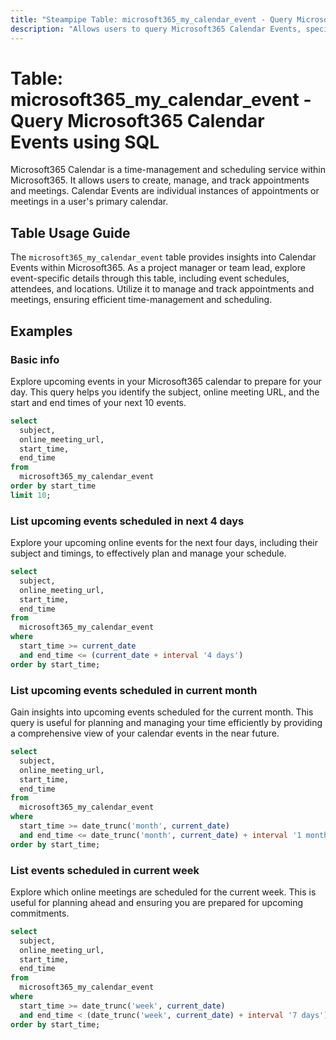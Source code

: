 ```yaml
---
title: "Steampipe Table: microsoft365_my_calendar_event - Query Microsoft365 Calendar Events using SQL"
description: "Allows users to query Microsoft365 Calendar Events, specifically the details of events in the user's primary calendar, providing insights into event schedules, attendees, and locations."
---
```


# Table: microsoft365_my_calendar_event - Query Microsoft365 Calendar Events using SQL

Microsoft365 Calendar is a time-management and scheduling service within Microsoft365. It allows users to create, manage, and track appointments and meetings. Calendar Events are individual instances of appointments or meetings in a user's primary calendar.

## Table Usage Guide

The `microsoft365_my_calendar_event` table provides insights into Calendar Events within Microsoft365. As a project manager or team lead, explore event-specific details through this table, including event schedules, attendees, and locations. Utilize it to manage and track appointments and meetings, ensuring efficient time-management and scheduling.

## Examples

### Basic info
Explore upcoming events in your Microsoft365 calendar to prepare for your day. This query helps you identify the subject, online meeting URL, and the start and end times of your next 10 events.

```sql
select
  subject,
  online_meeting_url,
  start_time,
  end_time
from
  microsoft365_my_calendar_event
order by start_time
limit 10;
```

### List upcoming events scheduled in next 4 days
Explore your upcoming online events for the next four days, including their subject and timings, to effectively plan and manage your schedule.

```sql
select
  subject,
  online_meeting_url,
  start_time,
  end_time
from
  microsoft365_my_calendar_event
where
  start_time >= current_date
  and end_time <= (current_date + interval '4 days')
order by start_time;
```

### List upcoming events scheduled in current month
Gain insights into upcoming events scheduled for the current month. This query is useful for planning and managing your time efficiently by providing a comprehensive view of your calendar events in the near future.

```sql
select
  subject,
  online_meeting_url,
  start_time,
  end_time
from
  microsoft365_my_calendar_event
where
  start_time >= date_trunc('month', current_date)
  and end_time <= date_trunc('month', current_date) + interval '1 month'
order by start_time;
```

### List events scheduled in current week
Explore which online meetings are scheduled for the current week. This is useful for planning ahead and ensuring you are prepared for upcoming commitments.

```sql
select
  subject,
  online_meeting_url,
  start_time,
  end_time
from
  microsoft365_my_calendar_event
where
  start_time >= date_trunc('week', current_date)
  and end_time < (date_trunc('week', current_date) + interval '7 days')
order by start_time;
```